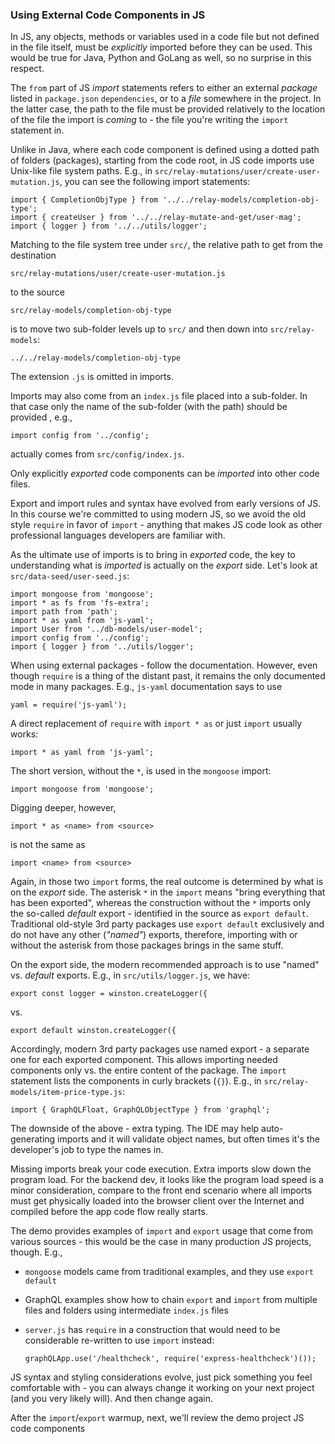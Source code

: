 ### Using External Code Components in JS

In JS, any objects, methods or variables used in a code file but not defined in the file itself, must be *explicitly* imported before they can be used. This would be true for Java, Python and GoLang as well, so no surprise in this respect. 

The `from` part of JS *import* statements refers to either an external *package* listed in `package.json` `dependencies`, or to a *file* somewhere in the project. In the latter case, the path to the file must be provided relatively to the location of the file the import is *coming* to - the file you're writing the `import` statement in. 

Unlike in Java, where each code component is defined using a dotted path of folders (packages), starting from the code root, in JS code imports use Unix-like file system paths. E.g., in `src/relay-mutations/user/create-user-mutation.js`, you can see the following import statements:

```
import { CompletionObjType } from '../../relay-models/completion-obj-type';
import { createUser } from '../../relay-mutate-and-get/user-mag';
import { logger } from '../../utils/logger';
```

Matching to the file system tree under `src/`, the relative path to get from the destination 

```
src/relay-mutations/user/create-user-mutation.js
```

to the source

```
src/relay-models/completion-obj-type
```

is to move two sub-folder levels up to `src/` and then down into `src/relay-models`: 

```
../../relay-models/completion-obj-type
```

The extension `.js` is omitted in imports. 

Imports may also come from an `index.js` file placed into a sub-folder. In that case only the name of the sub-folder (with the path) should be provided , e.g., 

```
import config from '../config';
```

actually comes from `src/config/index.js`.

Only explicitly *exported* code components can be *imported* into other code files. 

Export and import rules and syntax have evolved from early versions of JS. In this course we're committed to using modern JS, so we avoid the old style `require` in favor of `import` - anything that makes JS code look as other professional languages developers are familiar with. 

As the ultimate use of imports is to bring in *exported* code, the key to understanding what is *imported* is actually on the *export* side. Let's look at `src/data-seed/user-seed.js`:

```
import mongoose from 'mongoose';
import * as fs from 'fs-extra';
import path from 'path';
import * as yaml from 'js-yaml';
import User from '../db-models/user-model';
import config from '../config';
import { logger } from '../utils/logger';
``` 

When using external packages - follow the documentation. However, even though `require` is a thing of the distant past, it remains the only documented mode in many packages. E.g., `js-yaml` documentation says to use

```
yaml = require('js-yaml');
```

A direct replacement of `require` with `import * as` or just `import` usually works:

```
import * as yaml from 'js-yaml';
```

The short version, without the `*`, is used in the `mongoose` import:

```
import mongoose from 'mongoose';
```

Digging deeper, however, 

```
import * as <name> from <source>
``` 

is not the same as  

```
import <name> from <source>
```

Again, in those two `import` forms, the real outcome is determined by what is on the *export* side. The asterisk `*` in the `import` means "bring everything that has been exported", whereas the construction without the `*` imports only the so-called *default* export - identified in the source as `export default`. Traditional old-style 3rd party packages use `export default` exclusively and do not have any other (*"named"*) exports, therefore, importing with or without the asterisk from those packages brings in the same stuff.

On the export side, the modern recommended approach is to use "named" vs. *default* exports. E.g., in `src/utils/logger.js`, we have:

```
export const logger = winston.createLogger({
```

vs. 

```
export default winston.createLogger({
```

Accordingly, modern 3rd party packages use named export - a separate one for each exported component. This allows importing needed components only vs. the entire content of the package. The `import` statement lists the components in curly brackets (`{}`). E.g., in `src/relay-models/item-price-type.js`:

```
import { GraphQLFloat, GraphQLObjectType } from 'graphql';
```

The downside of the above - extra typing. The IDE may help auto-generating imports and it will validate object names, but often times it's the developer's job to type the names in. 

Missing imports break your code execution. Extra imports slow down the program load. For the backend dev, it looks like the program load speed is a minor consideration, compare to the front end scenario where all imports must get physically loaded into the browser client over the Internet and compiled before the app code flow really starts.

The demo provides examples of `import` and `export` usage that come from various sources - this would be the case in many production JS projects, though. E.g., 

- `mongoose` models came from traditional examples, and they use `export default`
- GraphQL examples show how to chain `export` and `import` from multiple files and folders using intermediate `index.js` files
- `server.js` has `require` in a construction that would need to be considerable re-written to use `import` instead:

  ```
  graphQLApp.use('/healthcheck', require('express-healthcheck')());
  ```

JS syntax and styling considerations evolve, just pick something you feel comfortable with - you can always change it working on your next project (and you very likely will). And then change again.



After the `import`/`export` warmup, next, we'll review the demo project JS code components